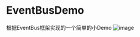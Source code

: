 # EventBusDemo
根据EventBus框架实现的一个简单的小Demo
![image](https://github.com/jiaowenzheng/EventBusDemo/screenshots/event_bus.gif)
